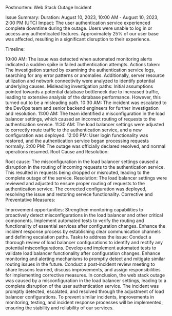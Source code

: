 Postmortem: Web Stack Outage Incident

Issue Summary: Duration: August 10, 2023, 10:00 AM - August 10, 2023, 2:00 PM (UTC) Impact: The user authentication service experienced complete downtime during the outage. Users were unable to log in or access any authenticated features. Approximately 25% of our user base was affected, resulting in a significant disruption to their experience.

Timeline:

10:00 AM: The issue was detected when automated monitoring alerts indicated a sudden spike in failed authentication attempts.
Actions taken: The investigation started by examining the authentication service logs, searching for any error patterns or anomalies. Additionally, server resource utilization and network connectivity were analyzed to identify potential underlying causes.
Misleading investigation paths: Initial assumptions pointed towards a potential database bottleneck due to increased traffic, leading to extensive analysis of the database performance. However, this turned out to be a misleading path.
10:30 AM: The incident was escalated to the DevOps team and senior backend engineers for further investigation and resolution.
11:00 AM: The team identified a misconfiguration in the load balancer settings, which caused an incorrect routing of requests to the authentication service.
11:30 AM: The load balancer settings were adjusted to correctly route traffic to the authentication service, and a new configuration was deployed.
12:00 PM: User login functionality was restored, and the authentication service began processing requests normally.
2:00 PM: The outage was officially declared resolved, and normal operations resumed.
Root Cause and Resolution:

Root cause: The misconfiguration in the load balancer settings caused a disruption in the routing of incoming requests to the authentication service. This resulted in requests being dropped or misrouted, leading to the complete outage of the service.
Resolution: The load balancer settings were reviewed and adjusted to ensure proper routing of requests to the authentication service. The corrected configuration was deployed, resolving the issue and restoring service functionality.
Corrective and Preventative Measures:

Improvement opportunities:
Strengthen monitoring capabilities to proactively detect misconfigurations in the load balancer and other critical components.
Implement automated tests to verify the routing and functionality of essential services after configuration changes.
Enhance the incident response process by establishing clear communication channels and defining escalation paths.
Tasks to address the issue:
Conduct a thorough review of load balancer configurations to identify and rectify any potential misconfigurations.
Develop and implement automated tests to validate load balancer functionality after configuration changes.
Enhance monitoring and alerting mechanisms to promptly detect and mitigate similar routing issues in the future.
Conduct a post-incident review meeting to share lessons learned, discuss improvements, and assign responsibilities for implementing corrective measures.
In conclusion, the web stack outage was caused by a misconfiguration in the load balancer settings, leading to a complete disruption of the user authentication service. The incident was promptly detected, escalated, and resolved through the adjustment of load balancer configurations. To prevent similar incidents, improvements in monitoring, testing, and incident response processes will be implemented, ensuring the stability and reliability of our services.
